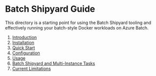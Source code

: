 # Batch Shipyard Guide
This directory is a starting point for using the Batch Shipyard tooling
and effectively running your batch-style Docker workloads on Azure Batch.

1. [Introduction](00-introduction.md)
2. [Installation](01-batch-shipyard-installation.md)
3. [Quick Start](02-batch-shipyard-quickstart.md)
4. [Configuration](10-batch-shipyard-configuration.md)
5. [Usage](20-batch-shipyard-usage.md)
6. [Batch Shipyard and Multi-Instance Tasks](80-batch-shipyard-multi-instance-tasks.md)
7. [Current Limitations](99-current-limitations.md)
